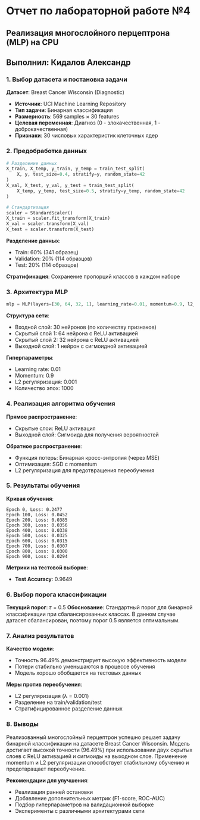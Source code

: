 # Отчет по лабораторной работе №4
## Реализация многослойного перцептрона (MLP) на CPU
## Выполнил: Кидалов Александр

### 1. Выбор датасета и постановка задачи

**Датасет**: Breast Cancer Wisconsin (Diagnostic)
- **Источник**: UCI Machine Learning Repository
- **Тип задачи**: Бинарная классификация
- **Размерность**: 569 samples × 30 features
- **Целевая переменная**: Диагноз (0 - злокачественная, 1 - доброкачественная)
- **Признаки**: 30 числовых характеристик клеточных ядер

### 2. Предобработка данных

```python
# Разделение данных
X_train, X_temp, y_train, y_temp = train_test_split(
    X, y, test_size=0.4, stratify=y, random_state=42
)
X_val, X_test, y_val, y_test = train_test_split(
    X_temp, y_temp, test_size=0.5, stratify=y_temp, random_state=42
)

# Стандартизация
scaler = StandardScaler()
X_train = scaler.fit_transform(X_train)
X_val = scaler.transform(X_val)
X_test = scaler.transform(X_test)
```

**Разделение данных**:
- Train: 60% (341 образец)
- Validation: 20% (114 образцов)
- Test: 20% (114 образцов)

**Стратификация**: Сохранение пропорций классов в каждом наборе

### 3. Архитектура MLP

```python
mlp = MLP(layers=[30, 64, 32, 1], learning_rate=0.01, momentum=0.9, l2_reg=0.001)
```

**Структура сети**:
- Входной слой: 30 нейронов (по количеству признаков)
- Скрытый слой 1: 64 нейрона с ReLU активацией
- Скрытый слой 2: 32 нейрона с ReLU активацией  
- Выходной слой: 1 нейрон с сигмоидной активацией

**Гиперпараметры**:
- Learning rate: 0.01
- Momentum: 0.9
- L2 регуляризация: 0.001
- Количество эпох: 1000

### 4. Реализация алгоритма обучения

**Прямое распространение**:
- Скрытые слои: ReLU активация
- Выходной слой: Сигмоида для получения вероятностей

**Обратное распространение**:
- Функция потерь: Бинарная кросс-энтропия (через MSE)
- Оптимизация: SGD с momentum
- L2 регуляризация для предотвращения переобучения

### 5. Результаты обучения

**Кривая обучения**:
```
Epoch 0, Loss: 0.2477
Epoch 100, Loss: 0.0452
Epoch 200, Loss: 0.0385
Epoch 300, Loss: 0.0356
Epoch 400, Loss: 0.0338
Epoch 500, Loss: 0.0325
Epoch 600, Loss: 0.0315
Epoch 700, Loss: 0.0307
Epoch 800, Loss: 0.0300
Epoch 900, Loss: 0.0294
```

**Метрики на тестовой выборке**:
- **Test Accuracy**: 0.9649

### 6. Выбор порога классификации

**Текущий порог**: 𝜏 = 0.5
**Обоснование**: Стандартный порог для бинарной классификации при сбалансированных классах. В данном случае датасет сбалансирован, поэтому порог 0.5 является оптимальным.

### 7. Анализ результатов

**Качество модели**:
- Точность 96.49% демонстрирует высокую эффективность модели
- Потери стабильно уменьшаются в процессе обучения
- Модель хорошо обобщается на тестовых данных

**Меры против переобучения**:
- L2 регуляризация (λ = 0.001)
- Разделение на train/validation/test
- Стратифицированное разделение данных

### 8. Выводы

Реализованный многослойный перцептрон успешно решает задачу бинарной классификации на датасете Breast Cancer Wisconsin. Модель достигает высокой точности (96.49%) при использовании двух скрытых слоев с ReLU активацией и сигмоиды на выходном слое. Применение momentum и L2 регуляризации способствует стабильному обучению и предотвращает переобучение.

**Рекомендации для улучшения**:
- Реализация ранней остановки
- Добавление дополнительных метрик (F1-score, ROC-AUC)
- Подбор гиперпараметров на валидационной выборке
- Эксперименты с различными архитектурами сети
